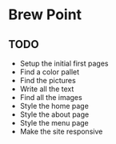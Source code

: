 # Brew Point

## TODO
- Setup the initial first pages
- Find a color pallet
- Find the pictures
- Write all the text
- Find all the images
- Style the home page
- Style the about page
- Style the menu page
- Make the site responsive